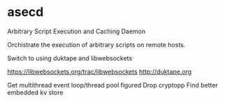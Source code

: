 asecd
=====

Arbitrary Script Execution and Caching Daemon

Orchistrate the execution of arbitrary scripts on remote hosts.

Switch to using duktape and libwebsockets

https://libwebsockets.org/trac/libwebsockets
http://duktape.org

Get multithread event loop/thread pool figured
Drop cryptopp
Find better embedded kv store
